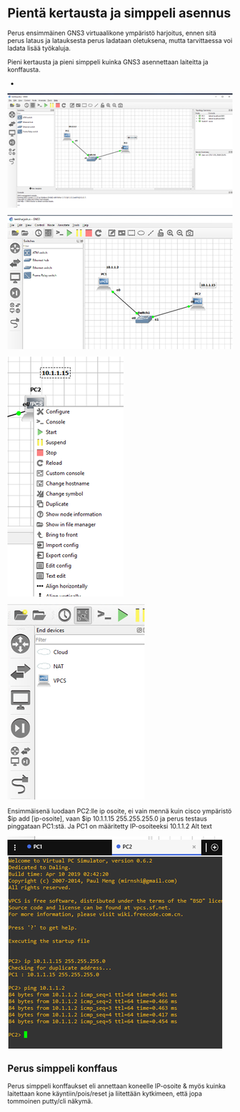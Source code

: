 # Pientä kertausta ja simppeli asennus

Perus ensimmäinen GNS3 virtuaalikone ympäristö harjoitus, ennen sitä perus lataus ja latauksesta perus ladataan oletuksena, mutta tarvittaessa voi ladata lisää työkaluja. 

Pieni kertausta ja pieni simppeli kuinka GNS3 asennettaan laiteitta ja konffausta.

* [](#perus-simppeli-konffaus)

![Alt text](images/GNS-harjoitus-0.PNG)

![Alt text](images/GNS-harjoitus-1.PNG)

![Alt text](images/GNS-harjoitus-2-1.PNG)

![Alt text](images/GNS-harjoitus-2.PNG)

Ensimmäisenä luodaan PC2:lle ip osoite, ei vain mennä kuin cisco ympäristö $ip add [ip-osoite], vaan $ip 10.1.1.15 255.255.255.0 ja perus testaus pinggataan PC1:stä. Ja PC1 on määritetty IP-osoiteeksi 10.1.1.2 Alt text

![Alt text](images/GNS-harjoitus-3.PNG)

## Perus simppeli konffaus 

Perus simppeli konffaukset eli annettaan koneelle IP-osoite & myös kuinka laitettaan kone käyntiin/pois/reset ja liitettään kytkimeen, että jopa tommoinen putty/cli näkymä.





